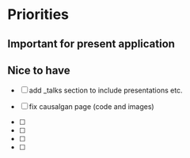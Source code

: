 # Priorities

## Important for present application


## Nice to have

- [ ] add _talks section to include presentations etc.

- [ ]  fix causalgan page (code and images)

- [ ]  
- [ ]  
- [ ]  
- [ ]  